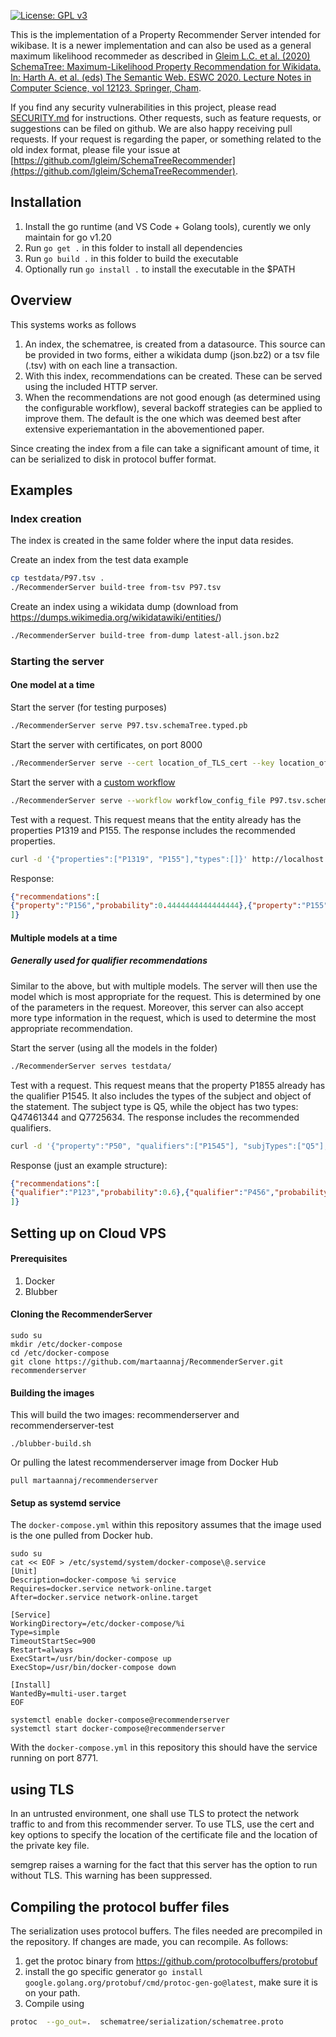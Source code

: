 [![License: GPL v3](https://img.shields.io/badge/License-GPLv3-blue.svg)](https://www.gnu.org/licenses/gpl-3.0)

This is the implementation of a Property Recommender Server intended for wikibase. 
It is a newer implementation and can also be used as a general maximum likelihood recommeder as described in  [Gleim L.C. et al. (2020) SchemaTree: Maximum-Likelihood Property Recommendation for Wikidata. 
In: Harth A. et al. (eds) The Semantic Web. ESWC 2020. Lecture Notes in Computer Science, vol 12123. Springer, Cham](https://doi.org/10.1007/978-3-030-49461-2_11).

If you find any security vulnerabilities in this project, please read [SECURITY.md](SECURITY.md) for instructions.
Other requests, such as feature requests, or suggestions can be filed on github. We are also happy receiving pull requests. If your request is regarding the paper, or something related to the old index format, please file your issue at [https://github.com/lgleim/SchemaTreeRecommender](https://github.com/lgleim/SchemaTreeRecommender). 


## Installation

1. Install the go runtime (and VS Code + Golang tools), curently we only maintain for go v1.20
1. Run `go get .` in this folder to install all dependencies
1. Run `go build .` in this folder to build the executable
1. Optionally run `go install .` to install the executable in the $PATH

## Overview

This systems works as follows

1. An index, the schematree, is created from a datasource. This source can be provided in two forms, either a wikidata dump (json.bz2) or a tsv file (.tsv) with on each line a transaction.
2. With this index, recommendations can be created. These can be served using the included HTTP server.
3. When the recommendations are not good enough (as determined using the configurable workflow), several backoff strategies can be applied to improve them. The default is the one which was deemed best after extensive experiemantation in the abovementioned paper.

Since creating the index from a file can take a significant amount of time, it can be serialized to disk in protocol buffer format. 

## Examples
### Index creation ###

The index is created in the same folder where the input data resides.

Create an index from the test data example

```bash
cp testdata/P97.tsv .
./RecommenderServer build-tree from-tsv P97.tsv
```

Create an index using a wikidata dump (download from https://dumps.wikimedia.org/wikidatawiki/entities/)

```bash
./RecommenderServer build-tree from-dump latest-all.json.bz2 
```

### Starting the server ###

#### One model at a time ####

Start the server (for testing purposes)
```bash
./RecommenderServer serve P97.tsv.schemaTree.typed.pb
```
Start the server with certificates, on port 8000
```bash
./RecommenderServer serve --cert location_of_TLS_cert --key location_of_private_TLS_key --port 8000 latest-all.json.bz2.schemaTree.typed.pb
```
Start the server with a [custom workflow](configuration/README.md)
```bash
./RecommenderServer serve --workflow workflow_config_file P97.tsv.schemaTree.typed.pb
```

Test with a request. This request means that the entity already has the properties P1319 and P155. The response includes the recommended properties.
```bash
curl -d '{"properties":["P1319", "P155"],"types":[]}' http://localhost:8080/recommender
```

Response:
```json
{"recommendations":[
{"property":"P156","probability":0.4444444444444444},{"property":"P155","probability":0.4444444444444444},{"property":"P582","probability":0.4444444444444444},{"property":"P642","probability":0.2222222222222222},{"property":"P1326","probability":0.1111111111111111},{"property":"P1534","probability":0.1111111111111111},{"property":"P580","probability":0.1111111111111111},{"property":"P276","probability":0.1111111111111111},{"property":"P8555","probability":0.1111111111111111}
]}
```

#### Multiple models at a time ####
##### Generally used for qualifier recommendations #####

Similar to the above, but with multiple models. The server will then use the model which is most appropriate for the request. This is determined by one of the parameters in the request. Moreover, this server can also accept more type information in the request, which is used to determine the most appropriate recommendation.

Start the server (using all the models in the folder)
```bash
./RecommenderServer serves testdata/
```

Test with a request. This request means that the property P1855 already has the qualifier P1545. It also includes the types of the subject and object of the statement. The subject type is Q5, while the object has two types: Q47461344 and Q7725634. The response includes the recommended qualifiers.

```bash
curl -d '{"property":"P50", "qualifiers":["P1545"], "subjTypes":["Q5"], "objTypes":["Q47461344", "Q7725634"]}' http://localhost:8080/Qrecommender
```

Response (just an example structure):
```json
{"recommendations":[
{"qualifier":"P123","probability":0.6},{"qualifier":"P456","probability":0.5},{"property":"P789","probability":0.2},{"property":"P000","probability":0.1}
]}
```

## Setting up on Cloud VPS

#### Prerequisites

1. Docker
2. Blubber

#### Cloning the RecommenderServer

```
sudo su
mkdir /etc/docker-compose
cd /etc/docker-compose
git clone https://github.com/martaannaj/RecommenderServer.git recommenderserver
```

#### Building the images

This will build the two images: recommenderserver and recommenderserver-test

```
./blubber-build.sh
```

Or pulling the latest recommenderserver image from Docker Hub

```
pull martaannaj/recommenderserver
```

#### Setup as systemd service

The ```docker-compose.yml``` within this repository assumes that the image used is the one pulled from Docker hub.

```
sudo su
cat << EOF > /etc/systemd/system/docker-compose\@.service
[Unit]
Description=docker-compose %i service
Requires=docker.service network-online.target
After=docker.service network-online.target

[Service]
WorkingDirectory=/etc/docker-compose/%i
Type=simple
TimeoutStartSec=900
Restart=always
ExecStart=/usr/bin/docker-compose up
ExecStop=/usr/bin/docker-compose down

[Install]
WantedBy=multi-user.target
EOF

systemctl enable docker-compose@recommenderserver
systemctl start docker-compose@recommenderserver
```

With the ```docker-compose.yml``` in this repository this should have the service running on port 8771.


## using TLS

In an untrusted environment, one shall use TLS to protect the network traffic to and from this recommender server. To use TLS, use the cert and key options to specify the location of the certificate file and the location of the private key file.

semgrep raises a warning for the fact that this server has the option to run without TLS. This warning has been suppressed.

## Compiling the protocol buffer files

The serialization uses protocol buffers. The files needed are precompiled in the repository.
If changes are made, you can recompile. As follows:

1. get the protoc binary from https://github.com/protocolbuffers/protobuf
2. install the go specific generator ```go install google.golang.org/protobuf/cmd/protoc-gen-go@latest```, make sure it is on your path.
3. Compile using 

```bash
protoc  --go_out=.  schematree/serialization/schematree.proto
```